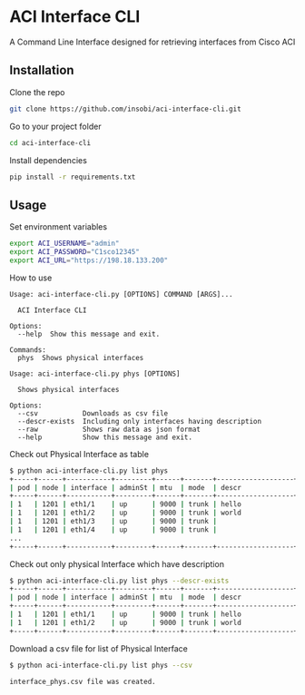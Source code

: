 # ACI Interface CLI
A Command Line Interface designed for retrieving interfaces from Cisco ACI

## Installation

Clone the repo
```bash
git clone https://github.com/insobi/aci-interface-cli.git
```
Go to your project folder
```bash
cd aci-interface-cli
```

Install dependencies
```bash
pip install -r requirements.txt
```

## Usage

Set environment variables
```bash
export ACI_USERNAME="admin"
export ACI_PASSWORD="C1sco12345"
export ACI_URL="https://198.18.133.200"
```

How to use
```
Usage: aci-interface-cli.py [OPTIONS] COMMAND [ARGS]...

  ACI Interface CLI

Options:
  --help  Show this message and exit.

Commands:
  phys  Shows physical interfaces
```

```
Usage: aci-interface-cli.py phys [OPTIONS]

  Shows physical interfaces

Options:
  --csv           Downloads as csv file
  --descr-exists  Including only interfaces having description
  --raw           Shows raw data as json format
  --help          Show this message and exit.
```

Check out Physical Interface as table
```bash
$ python aci-interface-cli.py list phys
+-----+------+-----------+---------+------+-------+-------------------+
| pod | node | interface | adminSt | mtu  | mode  | descr             |
+-----+------+-----------+---------+------+-------+-------------------+
| 1   | 1201 | eth1/1    | up      | 9000 | trunk | hello             |
| 1   | 1201 | eth1/2    | up      | 9000 | trunk | world             |
| 1   | 1201 | eth1/3    | up      | 9000 | trunk |                   |
| 1   | 1201 | eth1/4    | up      | 9000 | trunk |                   |
...
+-----+------+-----------+---------+------+-------+-------------------+
```

Check out only physical Interface which have description
```bash
$ python aci-interface-cli.py list phys --descr-exists
+-----+------+-----------+---------+------+-------+-------------------+
| pod | node | interface | adminSt | mtu  | mode  | descr             |
+-----+------+-----------+---------+------+-------+-------------------+
| 1   | 1201 | eth1/1    | up      | 9000 | trunk | hello             |
| 1   | 1201 | eth1/2    | up      | 9000 | trunk | world             |
+-----+------+-----------+---------+------+-------+-------------------+
```

Download a csv file for list of Physical Interface
```bash
$ python aci-interface-cli.py list phys --csv

interface_phys.csv file was created.
```